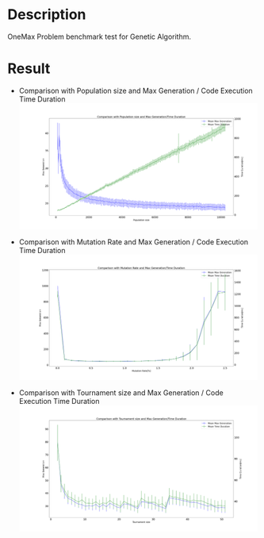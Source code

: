 # Description
OneMax Problem benchmark test for Genetic Algorithm.

# Result

- Comparison with Population size and Max Generation / Code Execution Time Duration
<img src="Figure_1.png"></img>

- Comparison with Mutation Rate and Max Generation / Code Execution Time Duration
<img src="Figure_2.png"></img>

- Comparison with Tournament size and Max Generation / Code Execution Time Duration
<img src="Figure_3.png"></img>
